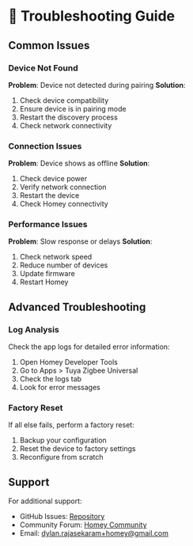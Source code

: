 # 🔧 Troubleshooting Guide

## Common Issues

### Device Not Found

**Problem**: Device not detected during pairing
**Solution**: 
1. Check device compatibility
2. Ensure device is in pairing mode
3. Restart the discovery process
4. Check network connectivity

### Connection Issues

**Problem**: Device shows as offline
**Solution**:
1. Check device power
2. Verify network connection
3. Restart the device
4. Check Homey connectivity

### Performance Issues

**Problem**: Slow response or delays
**Solution**:
1. Check network speed
2. Reduce number of devices
3. Update firmware
4. Restart Homey

## Advanced Troubleshooting

### Log Analysis

Check the app logs for detailed error information:
1. Open Homey Developer Tools
2. Go to Apps > Tuya Zigbee Universal
3. Check the logs tab
4. Look for error messages

### Factory Reset

If all else fails, perform a factory reset:
1. Backup your configuration
2. Reset the device to factory settings
3. Reconfigure from scratch

## Support

For additional support:
- GitHub Issues: [Repository](https://github.com/dlnraja/com.tuya.zigbee/issues)
- Community Forum: [Homey Community](https://community.homey.app)
- Email: dylan.rajasekaram+homey@gmail.com

